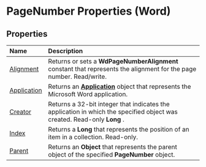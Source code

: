 
# PageNumber Properties (Word)

## Properties



|**Name**|**Description**|
|:-----|:-----|
|[Alignment](6f5802da-6454-f500-d4dc-3e5fdffcaff4.md)|Returns or sets a  **WdPageNumberAlignment** constant that represents the alignment for the page number. Read/write.|
|[Application](f4611f28-7548-e38a-97a3-6f0f86a5f5ac.md)|Returns an  **[Application](d1cf6f8f-4e88-bf01-93b4-90a83f79cb44.md)** object that represents the Microsoft Word application.|
|[Creator](f83e5112-c0f4-523c-e6ed-43aa572c3e2c.md)|Returns a 32-bit integer that indicates the application in which the specified object was created. Read-only  **Long** .|
|[Index](28e6a567-922c-66c5-73b0-4798e615f87b.md)|Returns a  **Long** that represents the position of an item in a collection. Read-only.|
|[Parent](8edfbfc0-6755-fa3b-8f0d-1790f317001c.md)|Returns an  **Object** that represents the parent object of the specified **PageNumber** object.|
